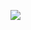 ![](http://www.plantuml.com/plantuml/proxy?cache=no&src=https://raw.githubusercontent.com/oleksandrblazhko/ai204-kolesnik/laboratory-work-7/2-SoftwareDesign/2.7-PlantUML/UML-UseCase.puml)